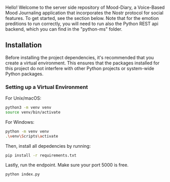 Hello! Welcome to the server side repository of Mood-Diary, a Voice-Based Mood Journaling application that incorporates the Nostr protocol for social features. To get started, see the section below. Note that for the emotion preditions to run correctly, you will need to run also the Python REST api backend, which you can find in the "python-ms" folder.

## Installation

Before installing the project dependencies, it's recommended that you create a virtual environment. This ensures that the packages installed for this project do not interfere with other Python projects or system-wide Python packages.

### Setting up a Virtual Environment

For Unix/macOS:

```bash
python3 -m venv venv
source venv/bin/activate
```

For Windows:

```bash
python -m venv venv
.\venv\Scripts\activate
```

Then, install all depedencies by running:

```bash
pip install -r requirements.txt
```
Lastly, run the endpoint. Make sure your port 5000 is free. 

```bash
python index.py
```

